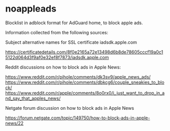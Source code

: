 # noappleads

Blocklist in adblock format for AdGuard home, to block apple ads.

Information collected from the following sources:

Subject alternative names for SSL certificate iadsdk.apple.com

https://certificatedetails.com/8f0e2165a72e13498d6b8de78605cccf19a0c15122d064d3f9af0e32ef8f7873/iadsdk.apple.com

Reddit discussions on how to block ads in Apple News:

https://www.reddit.com/r/pihole/comments/dk3sv9/apple_news_ads/
https://www.reddit.com/r/pihole/comments/dbkcg6/couple_sneakies_to_block/
https://www.reddit.com/r/apple/comments/8o0rx0/i_just_want_to_drop_in_and_say_that_apples_news/

Netgate forum discussion on how to block ads in Apple News

https://forum.netgate.com/topic/149750/how-to-block-ads-in-apple-news/22

